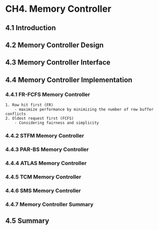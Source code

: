 # CH4. Memory Controller
## 4.1 Introduction

## 4.2 Memory Controller Design

## 4.3 Memory Controller Interface

## 4.4 Memory Controller Implementation

### 4.4.1 FR-FCFS Memory Controller
    1. Row hit first (FR)
        - maximize performance by minimizing the number of row buffer conflicts
    2. Oldest request first (FCFS)
        - Considering fairness and simplicity
    
### 4.4.2 STFM Memory Controller

### 4.4.3 PAR-BS Memory Controller

### 4.4.4 ATLAS Memory Controller

### 4.4.5 TCM Memory Controller

### 4.4.6 SMS Memory Controller

### 4.4.7 Memory Controller Summary

## 4.5 Summary
